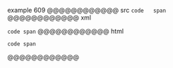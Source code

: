 example 609
@@@@@@@@@@@@ src
`code  
span`
@@@@@@@@@@@@ xml
<?xml version="1.0" encoding="UTF-8"?>
<!DOCTYPE document SYSTEM "CommonMark.dtd">
<document xmlns="http://commonmark.org/xml/1.0">
  <paragraph>
    <code>code span</code>
  </paragraph>
</document>
@@@@@@@@@@@@ html
<p><code>code span</code></p>
@@@@@@@@@@@@
